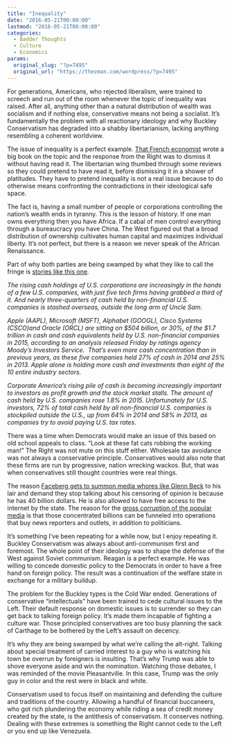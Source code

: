 ```yaml
---
title: "Inequality"
date: "2016-05-21T00:00:00"
lastmod: "2016-05-21T00:00:00"
categories:
  - Badder Thoughts
  - Culture
  - Economics
params:
  original_slug: "?p=7495"
  original_url: "https://thezman.com/wordpress/?p=7495"
---
```


For generations, Americans, who rejected liberalism, were trained to
screech and run out of the room whenever the topic of inequality was
raised. After all, anything other than a natural distribution of wealth
was socialism and if nothing else, conservative means not being a
socialist. It’s fundamentally the problem with all reactionary ideology
and why Buckley Conservatism has degraded into a shabby libertarianism,
lacking anything resembling a coherent worldview.

The issue of inequality is a perfect example.
<a href="https://en.wikipedia.org/wiki/Thomas_Piketty" rel="noopener"
target="_blank">That French economist</a> wrote a big book on the topic
and the response from the Right was to dismiss it without having read
it. The libertarian wing thumbed through some reviews so they could
pretend to have read it, before dismissing it in a shower of platitudes.
They have to pretend inequality is not a real issue because to do
otherwise means confronting the contradictions in their ideological safe
space.

The fact is, having a small number of people or corporations controlling
the nation’s wealth ends in tyranny. This is the lesson of history. If
one man owns everything then you have Africa. If a cabal of men control
everything through a bureaucracy you have China. The West figured out
that a broad distribution of ownership cultivates human capital and
maximizes individual liberty. It’s not perfect, but there is a reason we
never speak of the African Renaissance.

Part of why both parties are being swamped by what they like to call the
fringe is <a
href="http://www.usatoday.com/story/money/markets/2016/05/20/third-cash-owned-5-us-companies/84640704/"
rel="noopener" target="_blank">stories like this one</a>.

*The rising cash holdings of U.S. corporations are increasingly in the
hands of a few U.S. companies, with just five tech firms having grabbed
a third of it. And nearly three-quarters of cash held by non-financial
U.S. companies is stashed overseas, outside the long arm of Uncle Sam.*

*Apple (AAPL), Microsoft (MSFT), Alphabet (GOOGL), Cisco Systems
(CSCO)and Oracle (ORCL) are sitting on $504 billion, or 30%, of the $1.7
trillion in cash and cash equivalents held by U.S. non-financial
companies in 2015, according to an analysis released Friday by ratings
agency Moody’s Investors Service.  That’s even more cash concentration
than in previous years, as these five companies held 27% of cash in 2014
and 25% in 2013. Apple alone is holding more cash and investments than
eight of the 10 entire industry sectors.*

*Corporate America’s rising pile of cash is becoming increasingly
important to investors as profit growth and the stock market stalls. The
amount of cash held by U.S. companies rose 1.8% in 2015. Unfortunately
for U.S. investors, 72% of total cash held by all non-financial U.S.
companies is stockpiled outside the U.S., up from 64% in 2014 and 58% in
2013, as companies try to avoid paying U.S. tax rates.*

There was a time when Democrats would make an issue of this based on old
school appeals to class. “Look at these fat cats robbing the working
man!” The Right was not mute on this stuff either. Wholesale tax
avoidance was not always a conservative principle. Conservatives would
also note that these firms are run by progressive, nation wrecking
wackos. But, that was when conservatives still thought countries were
real things.

The reason <a
href="http://www.newsmax.com/Newsfront/Glenn-Beck-Zuckerberg-conservative-meeting/2016/05/21/id/729993/"
rel="noopener" target="_blank">Faceberg gets to summon media whores like
Glenn Beck</a> to his lair and demand they stop talking about his
censoring of opinion is because he has 40 billion dollars. He is also
allowed to have free access to the internet by the state. The reason for
the <a
href="http://hosted.ap.org/dynamic/stories/U/US_IRAN_SELLING_THE_DEAL?SITE=AP&amp;SECTION=HOME&amp;TEMPLATE=DEFAULT&amp;CTIME=2016-05-20-15-43-45"
rel="noopener" target="_blank">gross corruption of the popular media</a>
is that those concentrated billions can be funneled into operations that
buy news reporters and outlets, in addition to politicians.

It’s something I’ve been repeating for a while now, but I enjoy
repeating it. Buckley Conservatism was always about anti-communism first
and foremost. The whole point of their ideology was to shape the defense
of the West against Soviet communism. Reagan is a perfect example. He
was willing to concede domestic policy to the Democrats in order to have
a free hand on foreign policy. The result was a continuation of the
welfare state in exchange for a military buildup.

The problem for the Buckley types is the Cold War ended. Generations of
conservative “intellectuals” have been trained to cede cultural issues
to the Left. Their default response on domestic issues is to surrender
so they can get back to talking foreign policy. It’s made them incapable
of fighting a culture war. Those principled conservatives are too busy
planning the sack of Carthage to be bothered by the Left’s assault on
decency.

It’s why they are being swamped by what we’re calling the alt-right.
Talking about special treatment of carried interest to a guy who is
watching his town be overrun by foreigners is insulting. That’s why
Trump was able to shove everyone aside and win the nomination. Watching
those debates, I was reminded of the movie Pleasantville. In this case,
Trump was the only guy in color and the rest were in black and white.

Conservatism used to focus itself on maintaining and defending the
culture and traditions of the country. Allowing a handful of financial
buccaneers, who got rich plundering the economy while riding a sea of
credit money created by the state, is the antithesis of conservatism. It
conserves nothing. Dealing with these extremes is something the Right
cannot cede to the Left or you end up like Venezuela.
